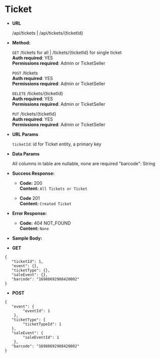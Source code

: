 # **Ticket**

- **URL**

  /api/tickets | /api/tickets/{ticketId}

- **Method:**

  `GET` /tickets for all | /tickets/{ticketId} for single ticket<br />
  **Auth required**: YES<br />
  **Permissions required**: Admin or TicketSeller<br />
  
  `POST` /tickets<br />
  **Auth required**: YES<br />
  **Permissions required**: Admin or TicketSeller<br />
  
  `DELETE` /tickets/{ticketId}<br />
  **Auth required**: YES<br />
  **Permissions required**: Admin or TicketSeller<br />
  
  `PUT` /tickets/{ticketId}<br />
  **Auth required**: YES<br />
  **Permissions required**: Admin or TicketSeller<br />
  
- **URL Params**

  `ticketId`: id for Ticket entity, a primary key

- **Data Params**

  All columns in table are nullable, none are required
  "barcode": String

- **Success Response:**

  - **Code:** 200 <br />
    **Content:** `All Tickets or Ticket`

  - **Code** 201 <br />
    **Content:** `Created Ticket`

- **Error Response:**

  - **Code:** 404 NOT_FOUND <br />
    **Content:** `None`

- **Sample Body:**

- **GET**

```
{
   "ticketId": 1,
   "event": {},
   "ticketType": {},
   "saleEvent": {},
   "barcode": "16980692908420002"
}
```

- **POST**

```
{
   "event": {
    	"eventId": 1
  	},
   "ticketType": {
   		"ticketTypeId": 1
   },
   "saleEvent": {
  		"saleEventId": 1
  	},
   "barcode": "16980692908420002"
}
```
